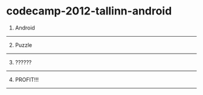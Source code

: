 codecamp-2012-tallinn-android
=============================

1. Android
----------

2. Puzzle
---------

3. ??????
---------

4. PROFIT!!!
------------


